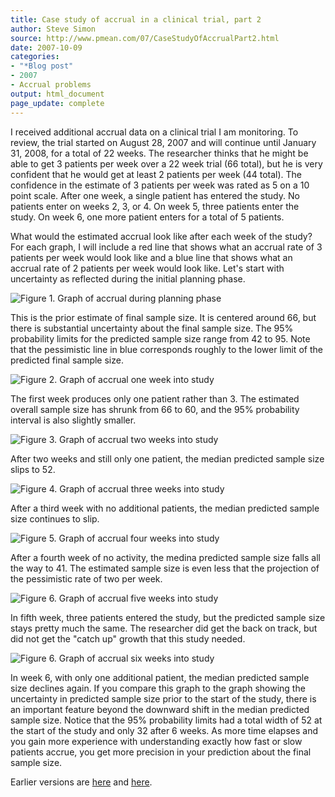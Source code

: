 ```yaml
---
title: Case study of accrual in a clinical trial, part 2
author: Steve Simon
source: http://www.pmean.com/07/CaseStudyOfAccrualPart2.html
date: 2007-10-09
categories:
- "*Blog post"
- 2007
- Accrual problems
output: html_document
page_update: complete
---
```


I received additional accrual data on a clinical trial I am monitoring. To review, the trial started on August 28, 2007 and will continue until January 31, 2008, for a total of 22 weeks. The researcher thinks that he might be able to get 3 patients per week over a 22 week trial (66 total), but he is very confident that he would get at least 2 patients per week (44 total). The confidence in the estimate of 3 patients per week was rated as 5 on a 10 point scale. After one week, a single patient has entered the study. No patients enter on weeks 2, 3, or 4. On week 5, three patients enter the study. On week 6, one more patient enters for a total of 5 patients.

<!---More--->

What would the estimated accrual look like after each week of the study? For each graph, I will include a red line that shows what an accrual rate of 3 patients per week would look like and a blue line that shows what an accrual rate of 2 patients per week would look like. Let's start with uncertainty as reflected during the initial planning phase.

![Figure 1. Graph of accrual during planning phase](http://www.pmean.com/new-images/07/CaseStudyOfAccrualPart201.gif)

This is the prior estimate of final sample size. It is centered around 66, but there is substantial uncertainty about the final sample size. The 95% probability limits for the predicted sample size range from 42 to 95. Note that the pessimistic line in blue corresponds roughly to the lower limit of the predicted final sample size.

![Figure 2. Graph of accrual one week into study](http://www.pmean.com/new-images/07/CaseStudyOfAccrualPart202.gif)

The first week produces only one patient rather than 3. The estimated overall sample size has shrunk from 66 to 60, and the 95% probability interval is also slightly smaller.

![Figure 3. Graph of accrual two weeks into study](http://www.pmean.com/new-images/07/CaseStudyOfAccrualPart203.gif)

After two weeks and still only one patient, the median predicted sample size slips to 52.

![Figure 4. Graph of accrual three weeks into study](http://www.pmean.com/new-images/07/CaseStudyOfAccrualPart204.gif)

After a third week with no additional patients, the median predicted sample size continues to slip.

![Figure 5. Graph of accrual four weeks into study](http://www.pmean.com/new-images/07/CaseStudyOfAccrualPart205.gif)

After a fourth week of no activity, the medina predicted sample size falls all the way to 41. The estimated sample size is even less that the projection of the pessimistic rate of two per week.

![Figure 6. Graph of accrual five weeks into study](http://www.pmean.com/new-images/07/CaseStudyOfAccrualPart206.gif)

In fifth week, three patients entered the study, but the predicted sample size stays pretty much the same. The researcher did get the back on track, but did not get the "catch up" growth that this study needed.

![Figure 6. Graph of accrual six weeks into study](http://www.pmean.com/new-images/07/CaseStudyOfAccrualPart207.gif)

In week 6, with only one additional patient, the median predicted sample size declines again. If you compare this graph to the graph showing the uncertainty in predicted sample size prior to the start of the study, there is an important feature beyond the downward shift in the median predicted sample size. Notice that the 95% probability limits had a total width of 52 at the start of the study and only 32 after 6 weeks. As more time elapses and you gain more experience with understanding exactly how fast or slow patients accrue, you get more precision in your prediction about the final sample size.

Earlier versions are [here][sim1] and [here][sim2].

[sim1]: http://www.pmean.com/07/CaseStudyOfAccrualPart2.html
[sim2]: http://new.pmean.com/case-study-of-accrual-part-2/

